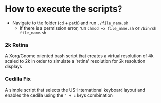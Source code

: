 # How to execute the scripts?

* Navigate to the folder (`cd` + `path`) and run `./file_name.sh`
  * If there is a permission error, run `chmod +x file_name.sh` or `/bin/sh file_name.sh`


###  2k Retina

   A Xorg/Gnome oriented bash script that creates a virtual resolution of 4k scaled to 2k in order to simulate a 'retina' resolution for 2k resolution displays
  

###  Cedilla Fix

   A simple script that selects the US-International keyboard layout and enables the cedilla using the ```' + c``` keys combination
   
